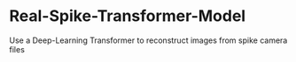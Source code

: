 # Real-Spike-Transformer-Model
Use a Deep-Learning Transformer to reconstruct images from spike camera files
